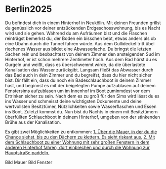 # Berlin2025
Du befindest dich in einem Hinterhof in Neukölln. Mit deinen Freunden grillst du genüsslich vor deiner entzückenden Erdgeschosswohnung, bis es Nacht wird und sie gehen. 
Während du am Aufräumen bist und die Flaschen reinträgst bemerkst du, der Boden ein bisschen bebt, etwas anders als ob eine Ubahn durch die Tunnel fahren würde. Aus dem Gullideckel tritt übel riechenes Wasser aus bildet eine Abwasserlache. Du bringst die letzten Sachen rein und beobachtest von deinem Zimmer den ansteigenden Sud im Hinterhof, er ist schon mehrere Zentimeter hoch. Aus dem Bad hörst du es Gurgeln und weißt, dass es überschwemmt wirde, da die überlastete Kanalisation das Wasser zurückgibt. Langsam fließt das Abwasser durch das Bad auch in dein Zimmer und du begreifst, dass du hier nicht sicher bist.
Dir fällt ein, dass du noch ein Badeschlauchboot in deinem Zimmer hast, und beginnst es mit der beigelegten Pumpe aufzublasen auf deinem Fenstersims aufzublasen um im Innenhof im Boot zuminmdest vor dem Ertrinken sicher zu sein. Nach dem es zu groß für den Sims wird lässt du es ins Wasser und schmeisst deine wichtigsten Dokumente und deine wertvollsten Besitztümer, Nützlichkeiten sowie Wasserflaschen und Essen ins Boot. Zuletzt kommst du. Nun bist du Nachts in einem mit Besitztümern überfüllten Schlauchboot in deinem Hinterhof, umgeben von der stinkenden Brühe aus der Kanalisation.

Es gibt zwei Möglichkeiten zu entkommen:
[1. Über die Mauer, in der du die Chance siehst, bis zu den Dächern zu klettern. Es sieht riskant aus.](https://github.com/NoCodeForOldMen/Berlin2020/blob/master/lib/S001.md)
[2. Mit dem Schlauchboot zu einer Wohnung mit sehr großen Fenstern in dem anderen Hinterhof fahren, dort einbrechen und durch die Wohnung zur Hauptstraße paddeln.](https://github.com/NoCodeForOldMen/Berlin2020/blob/master/lib/S002.md)

Bild Mauer
Bild Fenster
